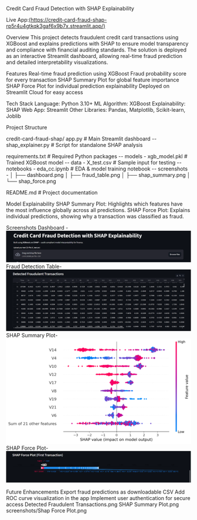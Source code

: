 Credit Card Fraud Detection with SHAP Explainability

Live App:[(https://credit-card-fraud-shap-rp5r4u4gtkqk3gaf6x9b7x.streamlit.app/)](https://credit-card-fraud-shap-rp5r4u4gtkqk3gaf6x9b7x.streamlit.app/)


Overview
 This project detects fraudulent credit card transactions using XGBoost and explains predictions with SHAP to ensure model transparency and compliance with financial auditing standards.
 The solution is deployed as an interactive Streamlit dashboard, allowing real-time fraud prediction and detailed interpretability visualizations.


Features
 Real-time fraud prediction using XGBoost
 Fraud probability score for every transaction
 SHAP Summary Plot for global feature importance
 SHAP Force Plot for individual prediction explainability
 Deployed on Streamlit Cloud for easy access


Tech Stack
 Language: Python 3.10+
 ML Algorithm: XGBoost
 Explainability: SHAP
 Web App: Streamlit
 Other Libraries: Pandas, Matplotlib, Scikit-learn, Joblib


Project Structure

credit-card-fraud-shap/
 app.py                # Main Streamlit dashboard  -- 
 shap_explainer.py    # Script for standalone SHAP analysis
 
 requirements.txt      # Required Python packages --
 models -
   xgb_model.pkl     # Trained XGBoost model --
 data -
  X_test.csv        # Sample input for testing --
 notebooks -
  eda_cc.ipynb      # EDA & model training notebook --
 screenshots - 
│   ├── dashboard.png
│   ├── fraud_table.png
│   ├── shap_summary.png
│   └── shap_force.png


  
 README.md             # Project documentation


Model Explainability
SHAP Summary Plot: Highlights which features have the most influence globally across all predictions.
SHAP Force Plot: Explains individual predictions, showing why a transaction was classified as fraud.


Screenshots
  Dashboard - ![Dashboard](screenshots/Dashboard.png)
  Fraud Detection Table- ![Fraud Table](screenshots/Detected_Fraudulent_Transactions.png)
  SHAP Summary Plot-![SHAP Summary](screenshots/SHAP_summary_plot.png)
  SHAP Force Plot-![SHAP Force Plot](screenshots/Force_plot.png)


Future Enhancements
  Export fraud predictions as downloadable CSV
  Add ROC curve visualization in the app
  Implement user authentication for secure access
  Detected Fraudulent Transactions.png
  SHAP Summary Plot.png
  screenshots/Shap Force Plot.png






